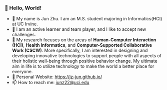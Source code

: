 ### 👋 Hello, World!
- :monocle_face: My name is Jun Zhu. I am an M.S. student majoring in Informatics(HCI) at UC Irvine.
- :robot: I am an active learner and team player, and I like to accept new challenges. 
- :space_invader:	My research focuses on the areas of **Human-Computer Interaction (HCI)**, **Health Informatics**, and **Computer-Supported Collaborative Work (CSCW)**. More specifically, I am interested in designing and developing innovative technologies to support people with all aspects of their holistic well-being through positive behavior change. My ultimate aim in life is to utilize technology to make the world a better place for everyone.
- 🚀 Personal Website: https://jz-jun.github.io/
- 📫 How to reach me: junz22@uci.edu
